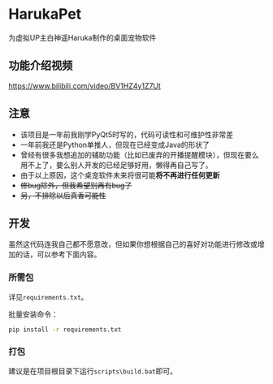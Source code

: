 # HarukaPet

为虚拟UP主白神遥Haruka制作的桌面宠物软件

## 功能介绍视频

https://www.bilibili.com/video/BV1HZ4y1Z7Ut

## 注意

- 该项目是一年前我刚学PyQt5时写的，代码可读性和可维护性非常差
- 一年前我还是Python单推人，但现在已经变成Java的形状了
- 曾经有很多我想追加的辅助功能（比如已废弃的开播提醒模块），但现在要么用不上了，要么别人开发的已经足够好用，懒得再自己写了。
- 由于以上原因，这个桌宠软件未来将很可能**将不再进行任何更新**
- ~~修bug除外，但我希望别再有bug了~~
- ~~另，不排除以后真香可能性~~

## 开发

虽然这代码连我自己都不愿意改，但如果你想根据自己的喜好对功能进行修改或增加的话，可以参考下面内容。

### 所需包

详见`requirements.txt`。

批量安装命令：

```bash
pip install -r requirements.txt
```

### 打包

建议是在项目根目录下运行`scripts\build.bat`即可。
